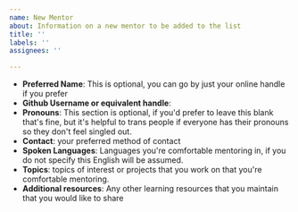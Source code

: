 ```yaml
---
name: New Mentor
about: Information on a new mentor to be added to the list
title: ''
labels: ''
assignees: ''

---
```


* **Preferred Name**: This is optional, you can go by just your online handle if you prefer
* **Github Username or equivalent handle**: 
* **Pronouns**: This section is optional, if you'd prefer to leave this blank that's fine, but it's helpful to trans people if everyone has their pronouns so they don't feel singled out.
* **Contact**: your preferred method of contact
* **Spoken Languages**: Languages you're comfortable mentoring in, if you do not specify this English will be assumed.
* **Topics**: topics of interest or projects that you work on that you're comfortable mentoring.
* **Additional resources**: Any other learning resources that you maintain that you would like to share
